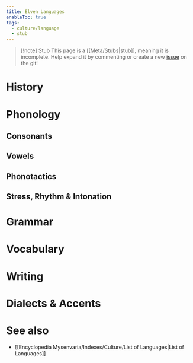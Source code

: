 ```yaml
---
title: Elven Languages
enableToc: true
tags:
  - culture/language
  - stub
---
```


> [!note] Stub
> This page is a [[Meta/Stubs|stub]], meaning it is incomplete. Help expand it by commenting or create a new [issue](https://github.com/RagtimeGal/quartz--encyclopedia-mysenvaria/issues/new/choose) on the git!


# History

# Phonology

## Consonants

## Vowels

## Phonotactics

## Stress, Rhythm & Intonation

# Grammar

# Vocabulary

# Writing

# Dialects & Accents

# See also
- [[Encyclopedia Mysenvaria/Indexes/Culture/List of Languages|List of Languages]]